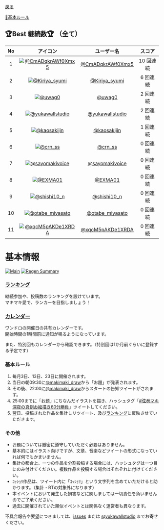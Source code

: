 ﻿[戻る](index)

[📝基本ルール](#基本ルール)

## 🏆Best 継続数🏆 （全て）

| No | アイコン | ユーザー名 | スコア |
| :--: | :--: | :--: | :--: |
| 1 | [![@CmADqkrAWf0Xmx5](https://pbs.twimg.com/profile_images/1493239118142525445/mWndsmdZ_bigger.jpg)](https://twitter.com/CmADqkrAWf0Xmx5) | [@CmADqkrAWf0Xmx5](https://twitter.com/CmADqkrAWf0Xmx5) | 10 回連続 |
| 2 | [![@Kiriya_syumi](https://pbs.twimg.com/profile_images/1438558570203672580/bwtrZ1a__bigger.jpg)](https://twitter.com/Kiriya_syumi) | [@Kiriya_syumi](https://twitter.com/Kiriya_syumi) | 6 回連続 |
| 3 | [![@uwag0](https://pbs.twimg.com/profile_images/505203180431360000/JXmdpqS-_bigger.jpeg)](https://twitter.com/uwag0) | [@uwag0](https://twitter.com/uwag0) | 2 回連続 |
| 4 | [![@yukawallstudio](https://pbs.twimg.com/profile_images/950043565232611328/_YQtygm4_bigger.jpg)](https://twitter.com/yukawallstudio) | [@yukawallstudio](https://twitter.com/yukawallstudio) | 2 回連続 |
| 5 | [![@kaosakijin](https://pbs.twimg.com/profile_images/1486372510174441473/_RmYc5el_bigger.jpg)](https://twitter.com/kaosakijin) | [@kaosakijin](https://twitter.com/kaosakijin) | 1 回連続 |
| 6 | [![@crn_ss](https://pbs.twimg.com/profile_images/1503338784301015046/5xH3cbpR_bigger.jpg)](https://twitter.com/crn_ss) | [@crn_ss](https://twitter.com/crn_ss) | 0 回連続 |
| 7 | [![@sayomakivoice](https://pbs.twimg.com/profile_images/1448653317018558469/ptNwxiQR_bigger.jpg)](https://twitter.com/sayomakivoice) | [@sayomakivoice](https://twitter.com/sayomakivoice) | 0 回連続 |
| 8 | [![@EXMA01](https://pbs.twimg.com/profile_images/1510402317618941953/2UgcxWHv_bigger.jpg)](https://twitter.com/EXMA01) | [@EXMA01](https://twitter.com/EXMA01) | 0 回連続 |
| 9 | [![@shishi10_n](https://pbs.twimg.com/profile_images/1478608692870549504/tH6Xvitc_bigger.jpg)](https://twitter.com/shishi10_n) | [@shishi10_n](https://twitter.com/shishi10_n) | 0 回連続 |
| 10 | [![@otabe_miyasato](https://pbs.twimg.com/profile_images/1246375358791700481/YzJl43g0_bigger.jpg)](https://twitter.com/otabe_miyasato) | [@otabe_miyasato](https://twitter.com/otabe_miyasato) | 0 回連続 |
| 11 | [![@xqcM5pAKDe1XRDA](https://pbs.twimg.com/profile_images/1492509778920472577/JOdXD-6y_bigger.jpg)](https://twitter.com/xqcM5pAKDe1XRDA) | [@xqcM5pAKDe1XRDA](https://twitter.com/xqcM5pAKDe1XRDA) | 0 回連続 |

# 基本情報

[![Main](https://github.com/wallstudio/MakiOneDrawing/actions/workflows/main.yml/badge.svg)](https://github.com/wallstudio/MakiOneDrawing/actions/workflows/main.yml)
[![Regen Summary](https://github.com/wallstudio/MakiOneDrawing/actions/workflows/regen_summary.yml/badge.svg)](https://github.com/wallstudio/MakiOneDrawing/actions/workflows/regen_summary.yml)

### [ランキング](https://wallstudio.github.io/MakiOneDrawing/)

継続参加や、投稿数のランキングを設けています。  
マキマキ愛で、ランカーを目指しましょう！

### [カレンダー](https://calendar.google.com/calendar/u/1?cid=MjIzMjZtYmcxY2JkODhiaTVzN2U5Y2tsYmdAZ3JvdXAuY2FsZW5kYXIuZ29vZ2xlLmNvbQ)

ワンドロの開催日の共有カレンダーです。  
開始時間の1時間前に通知が鳴るようになっています。

また、特別回もカレンダーから確認できます。（特別回は1か月前ぐらいに登録する予定です）

### 基本ルール

1. 毎月3日、13日、23日に開催されます。
1. 当日の朝09:30に[@makimaki_draw](https://twitter.com/makimaki_draw)から「お題」が発表されます。
1. その後、22:00に[@makimaki_draw](https://twitter.com/makimaki_draw)からスタートの告知ツイートがされます。
1. 25:00までに「お題」にちなんだイラストを描き、ハッシュタグ「[#弦巻マキ深夜の真剣お絵描き60分勝負](https://twitter.com/hashtag/弦巻マキ深夜の真剣お絵描き60分勝負)」ツイートしてください。
1. 翌日、投稿された作品を集計しリツイート、及び[ランキング](https://wallstudio.github.io/MakiOneDrawing/)に反映させていただきます。

### その他

- お題については厳密に遵守していただく必要はありません。
- 基本的にはイラスト向けですが、文章、音楽などツイートの形式になっていれば何でもかまいません。
- 集計の都合上、一つの作品を分割投稿する場合には、ハッシュタグは一つ目にのみ付けてください。複数作品を投稿する場合はそれぞれに付けてください。
- ｺｯｼｮﾘ作品は、ツイート内に「ｺｯｼｮﾘ」という文字列を含めていただけると助かります。（集計・RTの対象外になります）
- 本イベントにおいて発生した損害などに関しましては一切責任を負いませんのでご了承ください。
- 過去に開催されていた類似イベントとは関係なく運営者も異なります。

不具合報告や要望につきましては、[issues](https://github.com/wallstudio/MakiOneDrawing/issues) または [@yukawallstudio](https://twitter.com/yukawallstudio/) までお寄せください。